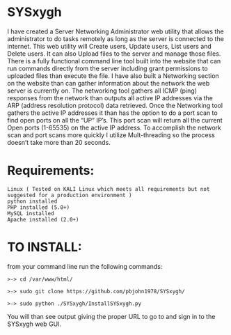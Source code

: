 # SYSxygh

I have created a Server Networking Administrator web utility that allows the
administrator to do tasks remotely as long as the server is connected to the internet. This
web utility will Create users, Update users, List users and Delete users. It can also
Upload files to the server and manage those files. There is a fully functional command
line tool built into the website that can run commands directly from the server including
grant permissions to uploaded files than execute the file. I have also built a Networking
section on the website than can gather information about the network the web server is
currently on. The networking tool gathers all ICMP (ping) responses from the network
than outputs all active IP addresses via the ARP (address resolution protocol) data
retrieved. Once the Networking tool gathers the active IP addresses it than has the option
to do a port scan to find open ports on all the “UP” IP’s. This port scan will return all the
current Open ports (1-65535) on the active IP address. To accomplish the network scan
and port scans more quickly I utilize Mult-threading so the process doesn’t take more
than 20 seconds.

# Requirements:
```
Linux ( Tested on KALI Linux which meets all requirements but not suggested for a production environment )
python installed
PHP installed (5.0+)
MySQL installed
Apache installed (2.0+)
```

# TO INSTALL:
from your command line run the following commands:
```
>-> cd /var/www/html/

>-> sudo git clone https://github.com/pbjohn1978/SYSxygh/

>-> sudo python ./SYSxygh/InstallSYSxygh.py
```
You will than see output giving the proper URL to go to and sign in to the SYSxygh web GUI.
